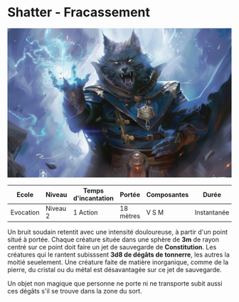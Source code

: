# Shatter - Fracassement
![Shatter](../../_images/shatter.png)

|Ecole|Niveau|Temps d'incantation|Portée|Composantes|Durée|
|-|-|-|-|-|-|
|Evocation|Niveau 2|1 Action|18 mètres|V S M|Instantanée|

Un bruit soudain retentit avec une intensité douloureuse, à partir d'un point situé à portée. Chaque créature située dans une sphère de **3m** de rayon centré sur ce point doit faire un jet de sauvegarde de **Constitution**. Les créatures qui le rantent subisssent **3d8 de dégâts de tonnerre**, les autres la moitié seuelement. Une créature faite de matière inorganique, comme de la pierre, du cristal ou du métal est désavantagée sur ce jet de sauvegarde.

Un objet non magique que personne ne porte ni ne transporte subit aussi ces dégâts s'il se trouve dans la zone du sort.